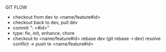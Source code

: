 GIT FLOW

- checkout from dev to <name/feature#id>
- checkout back to dev, pull dev
- commit "<type>:<what do you do> <#id>"
- type: fix, init, enhance, chore
- checkout to <name/feature#id> rebase dev (git rebase -i dev) 
resolve conflict -> push to  <name/feature#id>

